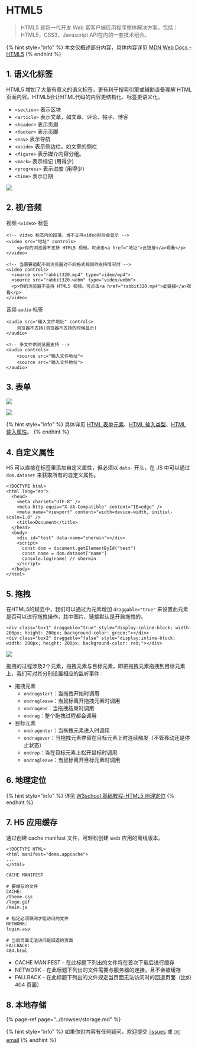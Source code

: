 # HTML5

> HTML5 是新一代开发 Web 富客户端应用程序整体解决方案，包括：HTML5，CSS3，Javascript API在内的一套技术组合。

{% hint style="info" %}
本文仅概述部分内容，具体内容详见 [MDN Web Docs - HTML5](https://developer.mozilla.org/en-US/docs/Web/Guide/HTML/HTML5)
{% endhint %}

## 1. 语义化标签

HTML5 增加了大量有意义的语义标签，更有利于搜索引擎或辅助设备理解 HTML 页面内容。HTML5会让HTML代码的内容更结构化、标签更语义化。

* `<section>` 表示区块
* `<article>` 表示文章，如文章、评论、帖子、博客
* `<header>` 表示页眉
* `<footer>` 表示页脚
* `<nav>` 表示导航
* `<aside>` 表示侧边栏，如文章的侧栏
* `<figure>` 表示媒介内容分组。
* `<mark>` 表示标记 \(用得少\)
* `<progress>` 表示进度 \(用得少\)
* `<time>` 表示日期

![](../.gitbook/assets/html5-yu-yi-.png)

## 2. 视/音频

视频 `<video>` 标签

```markup
<!-- video 标签内的段落，当不支持video时则会显示 -->
<video src="地址" controls>
    <p>你的浏览器不支持 HTML5 视频。可点击<a href="地址">此链接</a>观看</p>
</video>

<!-- 当需要适配不同浏览器对不同格式视频的支持情况时 -->
<video controls>
  <source src="rabbit320.mp4" type="video/mp4">
  <source src="rabbit320.webm" type="video/webm">
  <p>你的浏览器不支持 HTML5 视频。可点击<a href="rabbit320.mp4">此链接</a>观看</p>
</video>
```

音频 `audio` 标签

```markup
<audio src="输入文件地址" controls>
    浏览器不支持(浏览器不支持的时候显示)
</audio>

<!-- 多文件供浏览器支持 -->
<audio controls>
    <source src="输入文件地址">
    <source src="输入文件地址">
</audio>
```

## 3. 表单

![](../.gitbook/assets/html5-biao-dan-yuan-su-.png)

![](../.gitbook/assets/html5-biao-dan-shu-ru-.png)

{% hint style="info" %}
具体详见 [HTML 表单元素](https://www.w3school.com.cn/html/html_form_elements.asp)、[HTML 输入类型](https://www.w3school.com.cn/html/html_form_input_types.asp)、[HTML 输入属性](https://www.w3school.com.cn/html/html_form_attributes.asp)。
{% endhint %}

## 4. 自定义属性

H5 可以直接在标签里添加自定义属性，但必须以 `data-` 开头，在 JS 中可以通过`dom.dataset` 来获取所有的自定义属性。

```markup
<!DOCTYPE html>
<html lang="en">
  <head>
    <meta charset="UTF-8" />
    <meta http-equiv="X-UA-Compatible" content="IE=edge" />
    <meta name="viewport" content="width=device-width, initial-scale=1.0" />
    <title>Document</title>
  </head>
  <body>
    <div id="test" data-name="sherwin"></div>
    <script>
      const dom = document.getElementById("test")
      const name = dom.dataset["name"]
      console.log(name) // sherwin
    </script>
  </body>
</html>
```

## 5. 拖拽

在HTML5的规范中，我们可以通过为元素增加 `draggable="true"` 来设置此元素是否可以进行拖拽操作，其中图片、链接默认是开启拖拽的。

```markup
<div class="box1" draggable="true" style="display:inline-block; width: 200px; height: 200px; background-color: green;"></div>
<div class="box2" draggable="false" style="display:inline-block; width: 200px; height: 200px; background-color: red;"></div>
```

![](../.gitbook/assets/draggable.gif)

拖拽的过程涉及2个元素，拖拽元素与目标元素，即把拖拽元素拖拽到目标元素上，我们可对其分别设置相应的监听事件：

* 拖拽元素
  * `ondragstart`：当拖拽开始时调用
  * `ondragleave`：当鼠标离开拖拽元素时调用
  * `ondragend`：当拖拽结束时调用
  * `ondrag`：整个拖拽过程都会调用
* 目标元素
  * `ondragenter`：当拖拽元素进入时调用
  * `ondragover`：当拖拽元素停留在目标元素上时连续触发（不管移动还是停止状态）
  * `ondrop`：当在目标元素上松开鼠标时调用
  * `ondragleave`：当鼠标离开目标元素时调用

## 6. 地理定位

{% hint style="info" %}
详见 [W3school 基础教程-HTML5 地理定位](https://www.w3school.com.cn/html/html5_geolocation.asp)
{% endhint %}

## 7. H5 应用缓存

通过创建 cache manifest 文件，可轻松创建 web 应用的离线版本。

```markup
<!DOCTYPE HTML>
<html manifest="demo.appcache">
...
</html>
```

```markup
CACHE MANIFEST

# 要缓存的文件
CACHE:
/theme.css
/logo.gif
/main.js

# 指定必须联网才能访问的文件
NETWORK:
login.asp

# 当前页面无法访问是回退的页面
FALLBACK:
404.html
```

* CACHE MANIFEST - 在此标题下列出的文件将在首次下载后进行缓存
* NETWORK - 在此标题下列出的文件需要与服务器的连接，且不会被缓存
* FALLBACK - 在此标题下列出的文件规定当页面无法访问时的回退页面（比如 404 页面）

## 8. 本地存储

{% page-ref page="../browser/storage.md" %}

{% hint style="info" %}
如果你对内容有任何疑问，欢迎提交 [❕issues](https://github.com/MrEnvision/Front-end_learning_notes/issues) 或 [ ✉️ email](mailto:EnvisionShen@gmail.com)
{% endhint %}

